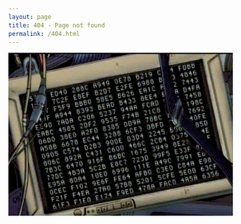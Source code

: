 ```yaml
---
layout: page
title: 404 - Page not found
permalink: /404.html
---
```

![pic](https://github.com/AnthonyTippy/Images/blob/master/404%20ERROR.gif?raw=true)




